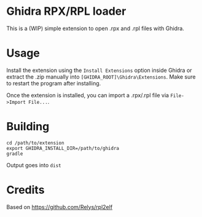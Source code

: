 # Ghidra RPX/RPL loader

This is a (WIP) simple extension to open .rpx and .rpl files with Ghidra.

# Usage

Install the extension using the `Install Extensions` option inside Ghidra or extract the .zip manually into `[GHIDRA_ROOT]\Ghidra\Extensions`. Make sure to restart the program after installing.

Once the extension is installed, you can import a .rpx/.rpl file via `File->Import File...`.

# Building

```
cd /path/to/extension
export GHIDRA_INSTALL_DIR=/path/to/ghidra 
gradle 
```

Output goes into `dist`

# Credits

Based on https://github.com/Relys/rpl2elf